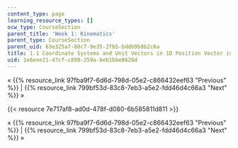 ```yaml
---
content_type: page
learning_resource_types: []
ocw_type: CourseSection
parent_title: 'Week 1: Kinematics'
parent_type: CourseSection
parent_uid: 63e325a7-80c7-9e35-2fb5-bddb9b8b2c6a
title: 1.1 Coordinate Systems and Unit Vectors in 1D Position Vector in 1D
uid: 1e6eee21-47cf-c898-259a-beb1bbe8626d
---
```


« {{% resource_link 97fba9f7-6d6d-798d-05e2-c866432eef63 "Previous" %}} | {{% resource_link 799bf53d-83c8-7eb3-a5e2-fdd46d4c66a3 "Next" %}} »

{{< resource 7e717af8-ad0d-478f-d080-6b585811d811 >}}

« {{% resource_link 97fba9f7-6d6d-798d-05e2-c866432eef63 "Previous" %}} | {{% resource_link 799bf53d-83c8-7eb3-a5e2-fdd46d4c66a3 "Next" %}} »